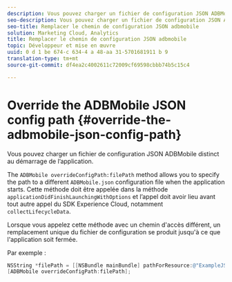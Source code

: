 ```yaml
---
description: Vous pouvez charger un fichier de configuration JSON ADBMobile distinct au démarrage de l’application.
seo-description: Vous pouvez charger un fichier de configuration JSON ADBMobile distinct au démarrage de l’application.
seo-title: Remplacer le chemin de configuration JSON adbmobile
solution: Marketing Cloud, Analytics
title: Remplacer le chemin de configuration JSON adbmobile
topic: Développeur et mise en œuvre
uuid: 0 d 1 be 674-c 634-4 a 48-aa 31-5701681911 b 9
translation-type: tm+mt
source-git-commit: df4ea2c4002611c72009cf69598cbbb74b5c15c4

---
```



# Override the ADBMobile JSON config path {#override-the-adbmobile-json-config-path}

Vous pouvez charger un fichier de configuration JSON ADBMobile distinct au démarrage de l’application.

The `ADBMobile overrideConfigPath:filePath` method allows you to specify the path to a different `ADBMobile.json` configuration file when the application starts. Cette méthode doit être appelée dans la méthode `applicationDidFinishLaunchingWithOptions` et l’appel doit avoir lieu avant tout autre appel du SDK Experience Cloud, notamment `collectLifecycleData`.

Lorsque vous appelez cette méthode avec un chemin d'accès différent, un remplacement unique du fichier de configuration se produit jusqu'à ce que l'application soit fermée.

Par exemple :

```objective-c
NSString *filePath = [[NSBundle mainBundle] pathForResource:@"ExampleJSONFile" ofType:@"json"]; 
[ADBMobile overrideConfigPath:filePath];
```

